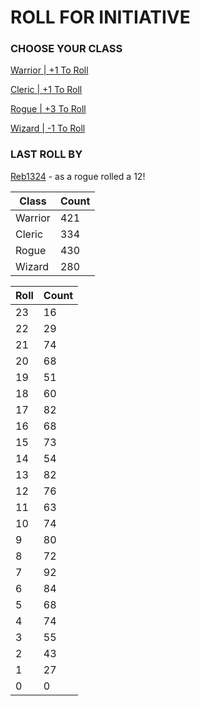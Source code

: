 # ROLL FOR INITIATIVE
### CHOOSE YOUR CLASS

[Warrior | +1 To Roll](https://github.com/benjaminsampica/benjaminsampica/issues/new?title=roll%7Cwarrior&body=Just+click+%27Submit+new+issue%27.)

[Cleric | +1 To Roll](https://github.com/benjaminsampica/benjaminsampica/issues/new?title=roll%7Ccleric&body=Just+click+%27Submit+new+issue%27.)

[Rogue | +3 To Roll](https://github.com/benjaminsampica/benjaminsampica/issues/new?title=roll%7Crogue&body=Just+click+%27Submit+new+issue%27.)

[Wizard | -1 To Roll](https://github.com/benjaminsampica/benjaminsampica/issues/new?title=roll%7Cwizard&body=Just+click+%27Submit+new+issue%27.)
### LAST ROLL BY
[Reb1324](https://www.github.com/Reb1324) - as a rogue rolled a 12!

|Class|Count|
|-|-|
|Warrior|421|
|Cleric|334|
|Rogue|430|
|Wizard|280|

|Roll|Count|
|-|-|
|23|16
|22|29
|21|74
|20|68
|19|51
|18|60
|17|82
|16|68
|15|73
|14|54
|13|82
|12|76
|11|63
|10|74
|9|80
|8|72
|7|92
|6|84
|5|68
|4|74
|3|55
|2|43
|1|27
|0|0
